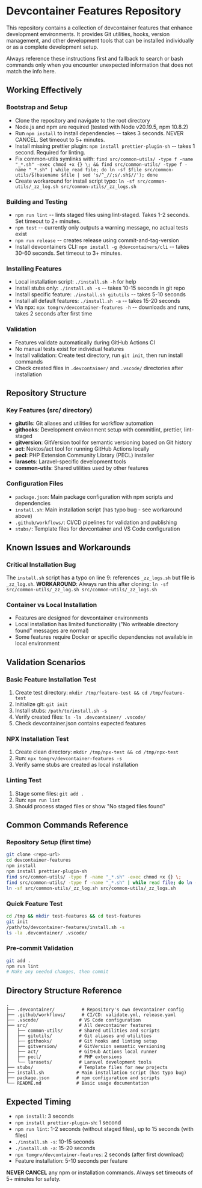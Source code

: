 <!-- @format -->

# Devcontainer Features Repository

This repository contains a collection of devcontainer features that enhance development environments. It provides Git utilities, hooks, version management, and other development tools that can be installed individually or as a complete development setup.

Always reference these instructions first and fallback to search or bash commands only when you encounter unexpected information that does not match the info here.

## Working Effectively

### Bootstrap and Setup

- Clone the repository and navigate to the root directory
- Node.js and npm are required (tested with Node v20.19.5, npm 10.8.2)
- Run `npm install` to install dependencies -- takes 3 seconds. NEVER CANCEL. Set timeout to 5+ minutes.
- Install missing prettier plugin: `npm install prettier-plugin-sh` -- takes 1 second. Required for linting.
- Fix common-utils symlinks with: `find src/common-utils/ -type f -name "_*.sh" -exec chmod +x {} \; && find src/common-utils/ -type f -name "_*.sh" | while read file; do ln -sf $file src/common-utils/$(basename $file | sed 's/^_//;s/.sh$//'); done`
- Create workaround for install script typo: `ln -sf src/common-utils/_zz_log.sh src/common-utils/_zz_logs.sh`

### Building and Testing

- `npm run lint` -- lints staged files using lint-staged. Takes 1-2 seconds. Set timeout to 2+ minutes.
- `npm test` -- currently only outputs a warning message, no actual tests exist  
- `npm run release` -- creates release using commit-and-tag-version
- Install devcontainers CLI: `npm install -g @devcontainers/cli` -- takes 30-60 seconds. Set timeout to 3+ minutes.

### Installing Features

- Local installation script: `./install.sh -h` for help
- Install stubs only: `./install.sh -s` -- takes 10-15 seconds in git repo
- Install specific feature: `./install.sh gitutils` -- takes 5-10 seconds
- Install all default features: `./install.sh -a` -- takes 15-20 seconds
- Via npx: `npx tomgrv/devcontainer-features -h` -- downloads and runs, takes 2 seconds after first time

### Validation

- Features validate automatically during GitHub Actions CI
- No manual tests exist for individual features
- Install validation: Create test directory, run `git init`, then run install commands
- Check created files in `.devcontainer/` and `.vscode/` directories after installation

## Repository Structure

### Key Features (src/ directory)

- **gitutils**: Git aliases and utilities for workflow automation
- **githooks**: Development environment setup with commitlint, prettier, lint-staged
- **gitversion**: GitVersion tool for semantic versioning based on Git history
- **act**: Nektos/act tool for running GitHub Actions locally
- **pecl**: PHP Extension Community Library (PECL) installer
- **larasets**: Laravel-specific development tools
- **common-utils**: Shared utilities used by other features

### Configuration Files

- `package.json`: Main package configuration with npm scripts and dependencies
- `install.sh`: Main installation script (has typo bug - see workaround above)
- `.github/workflows/`: CI/CD pipelines for validation and publishing
- `stubs/`: Template files for devcontainer and VS Code configuration

## Known Issues and Workarounds

### Critical Installation Bug

The `install.sh` script has a typo on line 9: references `_zz_logs.sh` but file is `_zz_log.sh`.
**WORKAROUND**: Always run this after cloning: `ln -sf src/common-utils/_zz_log.sh src/common-utils/_zz_logs.sh`

### Container vs Local Installation

- Features are designed for devcontainer environments
- Local installation has limited functionality ("No writeable directory found" messages are normal)
- Some features require Docker or specific dependencies not available in local environment

## Validation Scenarios

### Basic Feature Installation Test

1. Create test directory: `mkdir /tmp/feature-test && cd /tmp/feature-test`
2. Initialize git: `git init`
3. Install stubs: `/path/to/install.sh -s`
4. Verify created files: `ls -la .devcontainer/ .vscode/`
5. Check devcontainer.json contains expected features

### NPX Installation Test

1. Create clean directory: `mkdir /tmp/npx-test && cd /tmp/npx-test`
2. Run: `npx tomgrv/devcontainer-features -s`
3. Verify same stubs are created as local installation

### Linting Test

1. Stage some files: `git add .`
2. Run: `npm run lint`
3. Should process staged files or show "No staged files found"

## Common Commands Reference

### Repository Setup (first time)

```bash
git clone <repo-url>
cd devcontainer-features
npm install
npm install prettier-plugin-sh
find src/common-utils/ -type f -name "_*.sh" -exec chmod +x {} \;
find src/common-utils/ -type f -name "_*.sh" | while read file; do ln -sf $file src/common-utils/$(basename $file | sed 's/^_//;s/.sh$//'); done
ln -sf src/common-utils/_zz_log.sh src/common-utils/_zz_logs.sh
```

### Quick Feature Test

```bash
cd /tmp && mkdir test-features && cd test-features
git init
/path/to/devcontainer-features/install.sh -s
ls -la .devcontainer/ .vscode/
```

### Pre-commit Validation

```bash
git add .
npm run lint
# Make any needed changes, then commit
```

## Directory Structure Reference

```
.
├── .devcontainer/          # Repository's own devcontainer config
├── .github/workflows/      # CI/CD: validate.yml, release.yaml
├── .vscode/               # VS Code configuration
├── src/                   # All devcontainer features
│   ├── common-utils/      # Shared utilities and scripts
│   ├── gitutils/          # Git aliases and utilities
│   ├── githooks/          # Git hooks and linting setup
│   ├── gitversion/        # GitVersion semantic versioning
│   ├── act/               # GitHub Actions local runner
│   ├── pecl/              # PHP extensions
│   └── larasets/          # Laravel development tools
├── stubs/                 # Template files for new projects
├── install.sh            # Main installation script (has typo bug)
├── package.json          # npm configuration and scripts
└── README.md             # Basic usage documentation
```

## Expected Timing

- `npm install`: 3 seconds
- `npm install prettier-plugin-sh`: 1 second
- `npm run lint`: 1-2 seconds (without staged files), up to 15 seconds (with files)
- `./install.sh -s`: 10-15 seconds
- `./install.sh -a`: 15-20 seconds  
- `npx tomgrv/devcontainer-features`: 2 seconds (after first download)
- Feature installation: 5-10 seconds per feature

**NEVER CANCEL** any npm or installation commands. Always set timeouts of 5+ minutes for safety.

